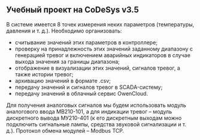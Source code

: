 ## Учебный проект на CoDeSys v3.5

В системе имеется 8 точек измерения неких параметров (температуры, давления и т. д.). Необходимо организовать:

- считывание значений этих параметров в контроллере;
- проверку на принадлежность этих значений заданному диапазону с генерацией тревог и включением аварийных индикаторов в случае выхода значения за границы диапазона;
- отображение в визуализации этих значений, сигналов тревог, а также истории тревог;
- архивацию значений в формате .csv;
- передачу значений и сигналов тревог в SCADA-систему;
- передачу значений в облачный сервис OwenCloud.

Для получения аналоговых сигналов мы будем использовать модуль аналогового ввода МВ210-101, 
а для индикации тревог – модуль дискретного вывода МУ210-401 (к его дискретным выходам можно подключить сигнальные лампы, 
средства звуковой сигнализации и т. д.). Протокол обмена модулей – Modbus TCP.
